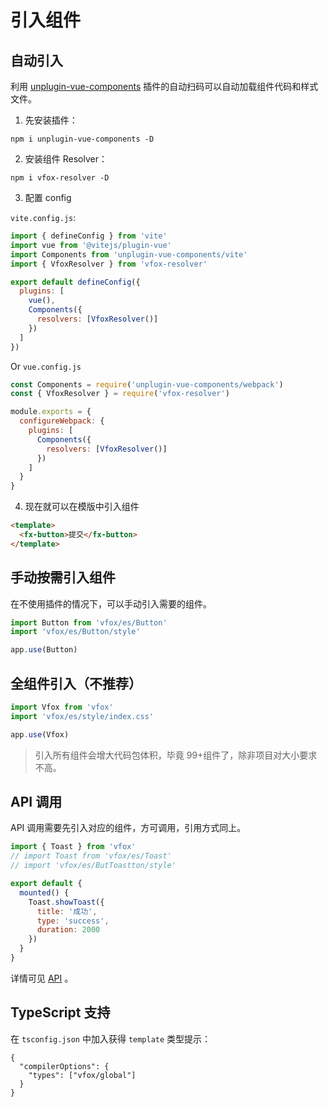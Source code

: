 # 引入组件

## 自动引入

利用 [unplugin-vue-components](https://github.com/antfu/unplugin-vue-components) 插件的自动扫码可以自动加载组件代码和样式文件。

1. 先安装插件：

```
npm i unplugin-vue-components -D
```

2. 安装组件 Resolver：

```
npm i vfox-resolver -D
```

3. 配置 config

`vite.config.js`:

```JavaScript
import { defineConfig } from 'vite'
import vue from '@vitejs/plugin-vue'
import Components from 'unplugin-vue-components/vite'
import { VfoxResolver } from 'vfox-resolver'

export default defineConfig({
  plugins: [
    vue(),
    Components({
      resolvers: [VfoxResolver()]
    })
  ]
})
```

Or `vue.config.js`

```JavaScript
const Components = require('unplugin-vue-components/webpack')
const { VfoxResolver } = require('vfox-resolver')

module.exports = {
  configureWebpack: {
    plugins: [
      Components({
        resolvers: [VfoxResolver()]
      })
    ]
  }
}
```

4. 现在就可以在模版中引入组件

```HTML
<template>
  <fx-button>提交</fx-button>
</template>
```

## 手动按需引入组件

在不使用插件的情况下，可以手动引入需要的组件。

```JavaScript
import Button from 'vfox/es/Button'
import 'vfox/es/Button/style'

app.use(Button)
```

## 全组件引入（不推荐）

```JavaScript
import Vfox from 'vfox'
import 'vfox/es/style/index.css'

app.use(Vfox)
```

> 引入所有组件会增大代码包体积，毕竟 99+组件了，除非项目对大小要求不高。

## API 调用

API 调用需要先引入对应的组件，方可调用，引用方式同上。

```JavaScript
import { Toast } from 'vfox'
// import Toast from 'vfox/es/Toast'
// import 'vfox/es/ButToastton/style'

export default {
  mounted() {
    Toast.showToast({
      title: '成功',
      type: 'success',
      duration: 2000
    })
  }
}
```

详情可见 [API](../apis/Toast.md) 。

## TypeScript 支持

在 `tsconfig.json` 中加入获得 `template` 类型提示：

```
{
  "compilerOptions": {
    "types": ["vfox/global"]
  }
}
```
